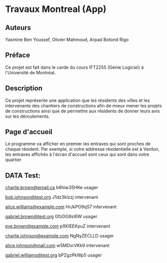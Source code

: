 # Travaux Montreal (App)
## Auteurs
Yasmine Ben Youssef, Olivier Mahmoud, Arpad Botond Rigo
## Préface
Ce projet est fait dans le carde du cours IFT2255 (Génie Logiciel) à l'Université de Montréal.
## Description
Ce projet représente une application que les résidents des villes et les intervenants des chantiers de constructions
afin de mieux mener les projets de constructions ainsi que de permettre aux résidents de donner leurs avis sur les
déroulements.
## Page d'accueil
Le programme va afficher en premier les entraves qui sont proches de chaque résident.
Par exemple, si votre addresse résidentielle est à Verdun, les entraves affichés à l'écran d'accueil sont ceux
qui sont dans votre quartier
## DATA Test:

charlie.brown@email.ca		b6hiw35HKe	usager

bob.johnson@test.org		J1dz3klzzj	intervenant

alice.williams@example.com	HrJkPO9qS7	intervenant

gabriel.brown@test.org		GfzDG8sI6W	usager

eve.brown@example.com		p9XIEEKpuZ	intervenant

charlie.johnson@example.com	NgNyZECLLD	usager

alice.johnson@mail.com		w5MDxrVKk9	intervenant

gabriel.williams@test.org	bPZgzPkWp5	usager
